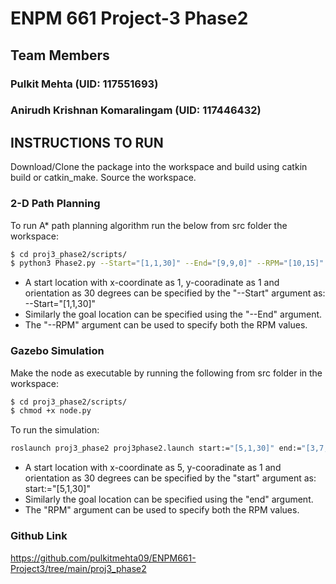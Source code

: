 # ENPM 661 Project-3 Phase2

## Team Members
### Pulkit Mehta (UID: 117551693)
### Anirudh Krishnan Komaralingam (UID: 117446432)


## INSTRUCTIONS TO RUN

Download/Clone the package into the workspace and build using catkin build or catkin_make.
Source the workspace.

### 2-D Path Planning

To run A* path planning algorithm run the below from src folder the workspace:

```bash
$ cd proj3_phase2/scripts/
$ python3 Phase2.py --Start="[1,1,30]" --End="[9,9,0]" --RPM="[10,15]"
```

- A start location with x-coordinate as 1, y-cooradinate as 1 and orientation as 30 degrees can be specified by the "--Start" argument as: --Start="[1,1,30]"
- Similarly the goal location can be specified using the "--End" argument.
- The "--RPM" argument can be used to specify both the RPM values.


### Gazebo Simulation

Make the node as executable by running the following from src folder in the workspace:
```bash
$ cd proj3_phase2/scripts/
$ chmod +x node.py
```

To run the simulation:

```bash
roslaunch proj3_phase2 proj3phase2.launch start:="[5,1,30]" end:="[3,7,0]" RPM:="[10,10]" clearance:="0.1"
```

- A start location with x-coordinate as 5, y-cooradinate as 1 and orientation as 30 degrees can be specified by the "start" argument as: start:="[5,1,30]"
- Similarly the goal location can be specified using the "end" argument.
- The "RPM" argument can be used to specify both the RPM values.

### Github Link
https://github.com/pulkitmehta09/ENPM661-Project3/tree/main/proj3_phase2
